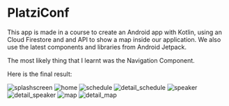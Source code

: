 # PlatziConf
This app is made in a course to create an Android app with Kotlin, using an Cloud Firestore and and API to show a map inside our application.
We also use the latest components and libraries from Android Jetpack.

The most likely thing that I learnt was the Navigation Component.

Here is the final result:

![splashscreen](https://github.com/renatojobal/PlatziConf/blob/master/screenshots/splashscreen.jpeg)
![home](https://github.com/renatojobal/PlatziConf/blob/master/screenshots/home.jpeg)
![schedule](https://github.com/renatojobal/PlatziConf/blob/master/screenshots/schedule.jpeg)
![detail_schedule](https://github.com/renatojobal/PlatziConf/blob/master/screenshots/detail_schedule.jpeg)
![speaker](https://github.com/renatojobal/PlatziConf/blob/master/screenshots/speaker.jpeg)
![detail_speaker](https://github.com/renatojobal/PlatziConf/blob/master/screenshots/detail_speaker)
![map](https://github.com/renatojobal/PlatziConf/blob/master/screenshots/map.jpeg)
![detail_map](https://github.com/renatojobal/PlatziConf/blob/master/screenshots/detail_map)


